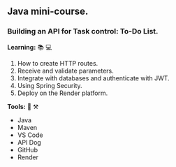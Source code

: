 ## Java mini-course.

### Building an API for Task control: To-Do List.

__Learning:__ 📚 💻

1. How to create HTTP routes.
2. Receive and validate parameters.
3. Integrate with databases and authenticate with JWT.
4. Using Spring Security.
5. Deploy on the Render platform.

 __Tools:__ 🧰 ⚒️

- Java
- Maven
- VS Code
- API Dog
- GitHub
- Render
